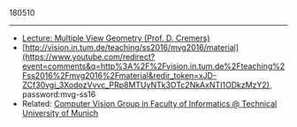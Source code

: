 180510

---

- [Lecture: Multiple View Geometry (Prof. D. Cremers)](https://www.youtube.com/playlist?list=PLTBdjV_4f-EJn6udZ34tht9EVIW7lbeo4) 
- [http://vision.in.tum.de/teaching/ss2016/mvg2016/material](https://www.youtube.com/redirect?event=comments&q=http%3A%2F%2Fvision.in.tum.de%2Fteaching%2Fss2016%2Fmvg2016%2Fmaterial&redir_token=xJD-ZCf30vgi_3XodozVvvc_PRp8MTUyNTk3OTc2NkAxNTI1ODkzMzY2), password:mvg-ss16
- Related: [Computer Vision Group in Faculty of Informatics @ Technical University of Munich](https://vision.in.tum.de/)





